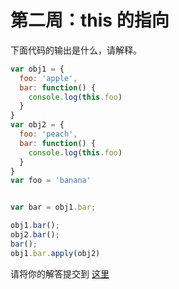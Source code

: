 # 第二周：this 的指向

下面代码的输出是什么，请解释。

```js
var obj1 = {
  foo: 'apple',
  bar: function() {
    console.log(this.foo)
  }
}
var obj2 = {
  foo: 'peach',
  bar: function() {
    console.log(this.foo)
  }
}
var foo = 'banana'


var bar = obj1.bar;

obj1.bar();
obj2.bar();
bar();
obj1.bar.apply(obj2)
```

请将你的解答提交到 [这里](https://docs.qq.com/form/fill/DYW9QbGFyVndwc1pX?_w_tencentdocx_form=1)
